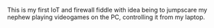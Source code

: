 This is my first IoT and firewall fiddle with idea being to jumpscare my nephew playing videogames on the PC, controlling it from my laptop.
